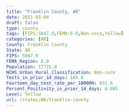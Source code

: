 ```yaml
---
title: "Franklin County, AR"
date: 2021-03-04
draft: false
type: county
tags: [FIPS:5047.0,FEMA:6.0,Non-core,Yellow]
categories: [AR]
County: Franklin County
State: AR
FIPS: 5047.0
FEMA_Region: 6.0
Population: 17715.0
NCHS_Urban_Rural_Classification: Non-core
Tests_in_prior_14_days: 165.0
Fourteen_day_test_rate_per_100000: 931.0
Percent_Positivity_in_prior_14_days: 0.085
Level: Yellow
url: /states/AR/franklin-county
---
```




